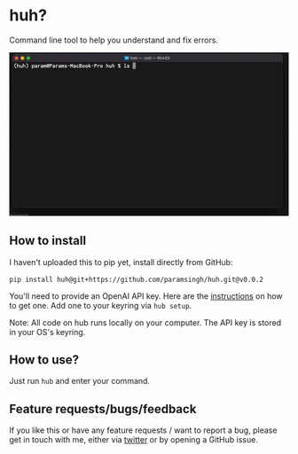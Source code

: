# huh?

Command line tool to help you understand and fix errors.

![](/demo.gif)

## How to install

I haven't uploaded this to pip yet, install directly from GitHub:

```
pip install huh@git+https://github.com/paramsingh/huh.git@v0.0.2
```

You'll need to provide an OpenAI API key. Here are the [instructions](https://help.openai.com/en/articles/4936850-where-do-i-find-my-secret-api-key) on how to get one.
Add one to your keyring via `hub setup`.

Note: All code on hub runs locally on your computer. The API key is stored in your OS's keyring.

## How to use?

Just run `hub` and enter your command.

## Feature requests/bugs/feedback

If you like this or have any feature requests / want to report a bug,
please get in touch with me, either via [twitter](https://twitter.com/iliekcomputers)
or by opening a GitHub issue.
